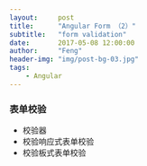 ```yaml
---
layout:     post
title:      "Angular Form （2）"
subtitle:   "form validation"
date:       2017-05-08 12:00:00
author:     "Feng"
header-img: "img/post-bg-03.jpg"
tags:
    - Angular
---
```



### 表单校验
* 校验器
* 校验响应式表单校验
* 校验板式表单校验



